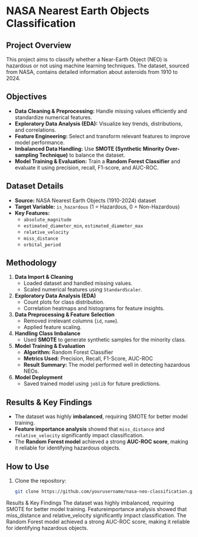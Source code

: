 # NASA Nearest Earth Objects Classification

## Project Overview

This project aims to classify whether a Near-Earth Object (NEO) is hazardous or not using machine learning techniques. The dataset, sourced from NASA, contains detailed information about asteroids from 1910 to 2024.

## Objectives

- **Data Cleaning & Preprocessing:** Handle missing values efficiently and standardize numerical features.
- **Exploratory Data Analysis (EDA):** Visualize key trends, distributions, and correlations.
- **Feature Engineering:** Select and transform relevant features to improve model performance.
- **Imbalanced Data Handling:** Use **SMOTE (Synthetic Minority Over-sampling Technique)** to balance the dataset.
- **Model Training & Evaluation:** Train a **Random Forest Classifier** and evaluate it using precision, recall, F1-score, and AUC-ROC.

## Dataset Details

- **Source:** NASA Nearest Earth Objects (1910-2024) dataset
- **Target Variable:** `is_hazardous` (1 = Hazardous, 0 = Non-Hazardous)
- **Key Features:**
  - `absolute_magnitude`
  - `estimated_diameter_min`, `estimated_diameter_max`
  - `relative_velocity`
  - `miss_distance`
  - `orbital_period`

## Methodology

1. **Data Import & Cleaning**
   - Loaded dataset and handled missing values.
   - Scaled numerical features using `StandardScaler`.
2. **Exploratory Data Analysis (EDA)**
   - Count plots for class distribution.
   - Correlation heatmaps and histograms for feature insights.
3. **Data Preprocessing & Feature Selection**
   - Removed irrelevant columns (`id`, `name`).
   - Applied feature scaling.
4. **Handling Class Imbalance**
   - Used **SMOTE** to generate synthetic samples for the minority class.
5. **Model Training & Evaluation**
   - **Algorithm:** Random Forest Classifier
   - **Metrics Used:** Precision, Recall, F1-Score, AUC-ROC
   - **Result Summary:** The model performed well in detecting hazardous NEOs.
6. **Model Deployment**
   - Saved trained model using `joblib` for future predictions.

## Results & Key Findings

- The dataset was highly **imbalanced**, requiring SMOTE for better model training.
- **Feature importance analysis** showed that `miss_distance` and `relative_velocity` significantly impact classification.
- The **Random Forest model** achieved a strong **AUC-ROC score**, making it reliable for identifying hazardous objects.

## How to Use

1. Clone the repository:
   ```bash
   git clone https://github.com/yourusername/nasa-neo-classification.git

Results & Key Findings
The dataset was highly imbalanced, requiring SMOTE for better model training.
Featureimportance analysis showed that miss_distance and relative_velocity significantly impact classification.
The Random Forest model achieved a strong AUC-ROC score, making it reliable for identifying hazardous objects.
